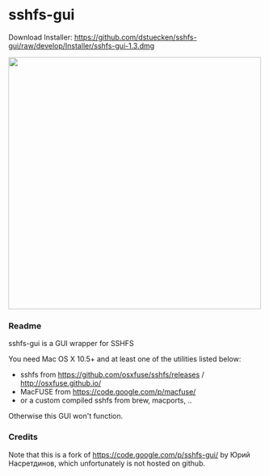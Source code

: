 sshfs-gui
=========

Download Installer: https://github.com/dstuecken/sshfs-gui/raw/develop/Installer/sshfs-gui-1.3.dmg

<img src="https://raw.githubusercontent.com/dstuecken/sshfs-gui/develop/screenshot.png" width="500">

### Readme

sshfs-gui is a GUI wrapper for SSHFS

You need Mac OS X 10.5+ and at least one of the utilities listed below:

  - sshfs from https://github.com/osxfuse/sshfs/releases / http://osxfuse.github.io/
  - MacFUSE from https://code.google.com/p/macfuse/
  - or a custom compiled sshfs from brew, macports, ..

Otherwise this GUI won't function.

### Credits 

Note that this is a fork of https://code.google.com/p/sshfs-gui/ by Юрий Насретдинов, which unfortunately is not hosted on github.
